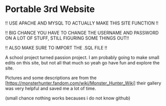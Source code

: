 # Portable 3rd Website


!! USE APACHE AND MYSQL TO ACTUALLY MAKE THIS SITE FUNCTION !!

!! BIG CHANCE YOU HAVE TO CHANGE THE USERNAME AND PASSWORD ON A LOT OF STUFF, STILL FIGURING SOME THINGS OUT!!

!! ALSO MAKE SURE TO IMPORT THE .SQL FILE !!

A school project turned passion project.
I am probably going to make small edits on this site, but not all that much so yeah go have fun and explore the site.

Pictures and some descriptions are from the [https://monsterhunter.fandom.com/wiki/Monster_Hunter_Wiki] their gallery was very helpful and saved me a lot of time.

(small chance nothing works becauses i do not know github)

